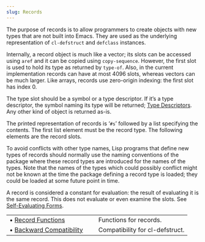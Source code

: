 ```yaml
---
slug: Records
---
```


The purpose of records is to allow programmers to create objects with new types that are not built into Emacs. They are used as the underlying representation of `cl-defstruct` and `defclass` instances.

Internally, a record object is much like a vector; its slots can be accessed using `aref` and it can be copied using `copy-sequence`. However, the first slot is used to hold its type as returned by `type-of`. Also, in the current implementation records can have at most 4096 slots, whereas vectors can be much larger. Like arrays, records use zero-origin indexing: the first slot has index 0.

The type slot should be a symbol or a type descriptor. If it’s a type descriptor, the symbol naming its type will be returned; [Type Descriptors](/docs/elisp/Type-Descriptors). Any other kind of object is returned as-is.

The printed representation of records is ‘`#s`’ followed by a list specifying the contents. The first list element must be the record type. The following elements are the record slots.

To avoid conflicts with other type names, Lisp programs that define new types of records should normally use the naming conventions of the package where these record types are introduced for the names of the types. Note that the names of the types which could possibly conflict might not be known at the time the package defining a record type is loaded; they could be loaded at some future point in time.

A record is considered a constant for evaluation: the result of evaluating it is the same record. This does not evaluate or even examine the slots. See [Self-Evaluating Forms](/docs/elisp/Self_002dEvaluating-Forms).

|                                                                |    |                                 |
| :------------------------------------------------------------- | -- | :------------------------------ |
| • [Record Functions](/docs/elisp/Record-Functions)             |    | Functions for records.          |
| • [Backward Compatibility](/docs/elisp/Backward-Compatibility) |    | Compatibility for cl-defstruct. |
